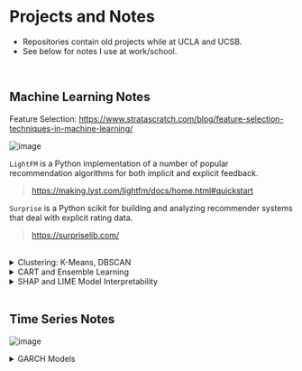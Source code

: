 # Projects and Notes

- Repositories contain old projects while at UCLA and UCSB.
- See below for notes I use at work/school.

<br>

## Machine Learning Notes

Feature Selection: https://www.stratascratch.com/blog/feature-selection-techniques-in-machine-learning/

![image](https://github.com/user-attachments/assets/6c33f351-39d1-4f7f-a06a-923725c028de)

`LightFM` is a Python implementation of a number of popular recommendation algorithms for both implicit and explicit feedback.

> https://making.lyst.com/lightfm/docs/home.html#quickstart

`Surprise` is a Python scikit for building and analyzing recommender systems that deal with explicit rating data.

> https://surpriselib.com/

<br>

<details>
<summary>Clustering: K-Means, DBSCAN</summary>
<br>

### K-Means:

Clustering seeks to find N clusters in a data set and to subsequently identify which data points belong to each cluster. While there are a number of different approaches to clustering, one of the easiest to understand is the k-means algorithm. 

In this algorithm:

1. Pick K random points as cluster centers called centroids.
2. Assign each point to the nearest cluster by calculating its Euclidean distance to each centroid.
3. Find a new cluster center by taking the average of the assigned points.
4. Repeat Step 2 and 3 until none of the cluster assignments change.

![image](https://github.com/user-attachments/assets/de83aac1-a121-4423-93a4-18579cbfddb4)

![image](https://github.com/user-attachments/assets/38c91b7d-24ec-40bd-9401-886ee3405259)

```
## Manually:
# Euclidean Distance Calculator
def dist(a, b, ax=1):
    return np.linalg.norm(a - b, axis=ax)
k = 3 # Number of clusters
C_x = np.random.randint(0, np.max(X)-20, size=k) # random centroids
C_y = np.random.randint(0, np.max(X)-20, size=k) # random centroids
C = np.array(list(zip(C_x, C_y)), dtype=np.float32) # sample data

C_old = np.zeros(C.shape) # store the value of centroids when it updates
clusters = np.zeros(len(X)) # creates Cluster Lables(0, 1, 2)
# Error func. - Distance between new centroids and old centroids
error = dist(C, C_old, None)
while error != 0: # Loop will run till the error becomes zero
    for i in range(len(X)): # Assigning each value to its closest cluster
        distances = dist(X[i], C)
        cluster = np.argmin(distances)
        clusters[i] = cluster
    C_old = deepcopy(C) # Storing the old centroid values
    # Finding the new centroids by taking the average value
    for i in range(k):
        points = [X[j] for j in range(len(X)) if clusters[j] == i]
        C[i] = np.mean(points, axis=0)
    error = dist(C, C_old, None)
```

### DBSCAN:

How DBSCAN works:
1. Groups points that are close together based on density
2. Marks points that are alone in low-density regions as outliers
3. Defines clusters as dense regions separated by regions of lower density 

DBSCAN's advantages:
1. Doesn't require the number of clusters to be specified beforehand
2. Can identify clusters of arbitrary shapes
3. Effective at identifying and removing noise in a data set
4. Robust to noise

<br>

</details>

<details>
<summary>CART and Ensemble Learning</summary>
<br>

### Classification And Regression Tree (CART)

* Trees used for regression and trees used for classification have some similarities - but also some differences, such as the procedure used to determine where to split.

* Some techniques, often called ensemble methods, construct more than one decision tree:
  
  * **Boosted trees:** Incrementally building an ensemble by training each new instance to emphasize the training instances previously mis-modeled. A typical example is AdaBoost. These can be used for regression-type and classification-type problems.
  * **Bagging:** Bootstrap aggregated (or bagged) decision trees, an early ensemble method, builds multiple decision trees by repeatedly resampling training data with replacement, and voting the trees for a consensus prediction.
  * Random forest classifier is a specific type of bootstrap aggregating
  * Rotation forest.


### Limitations of CARTs:

#### Diagnose Variance Problems

* If $\hat{f}$ suffers from **high variance**:
  </br>CV error of $\hat{f}$ > training set error of $\hat{f}$

* $\hat{f}$ is said to overfit the training set. To remedy overfitting: **decrease**
    * model complexity,
    * i.e. decrease max depth, increase min samples per leaf, ...
    * gather more data, ..
 
#### Diagnose Variance Problems

* If $\hat{f}$ suffers from **high bias**:
</br>CV error of $\hat{f} \approx$ training set error of $\hat{f}$ >> desired error.

* $\hat{f}$ is said to underfit the training set. To remedy underfitting: **increase**
    * model complexity
    * i.e. increase max depth, decrease min samples per leaf, ...
    * gather more relevant features


### Ensemble Learning:

* **Bagging:** Bootstrap Aggregation.
  * Base estimator: Decision Tree, Logistic Regression, Neural Net, ...
  * Each estimator is trained on a distinct bootstrap sample of the training set

    ![image](https://github.com/user-attachments/assets/abbb0112-8143-4649-8794-0b57924aa97e)

* **Boosting:** several models are trained sequentially with each model learning from the errors of its predecessors
  * AdaBoost and Gradient Boosting
    
    ![image](https://github.com/user-attachments/assets/6ca714aa-dcec-4947-94a5-220375a57450)


### Examples:

* CART:

  <details>
  <summary><strong>Decision Tree Regressor</strong></summary>
  <br>
  
  **Steps:**

  1. **Data Preparation**
  
  2. **Selecting the Root Node**
      * Choose the best feature: Select the feature that provides the most information gain or best splits the data based on a chosen metric like Gini impurity or entropy.
      * Create the root node: This becomes the starting point of the decision tree.
    
  3. **Splitting the Data**
      * Create child nodes: Based on the chosen feature, split the data into multiple branches representing different possible values of that feature.
      * For each potential split, calculate the information gain or impurity reduction to select the best split point.
    
  4. **Recursive Tree Building:**
      * For each child node, repeat the steps of selecting the best feature and splitting the data further, creating new child nodes until a stopping criterion is met.
     
  5. **Stopping Criteria:**
      * Maximum depth: Limit the number of levels in the tree to prevent overfitting.
      * Minimum sample size: Stop splitting when a node contains too few data points.
      * Pre-defined accuracy threshold: Stop when the model reaches a desired level of accuracy.
    
  6. **Leaf Nodes:**
      * Assign predictions: At the end of each branch (leaf node), assign a prediction based on the majority class label for classification problems or the average value for regression problems. 

  <br>

  **Disadvantages of decision trees:**
  * **Overfitting:** Decision trees can easily overfit to training data, meaning they perform well on the training set but poorly on new data due to complex decision rules.
  * **Sensitivity to data changes:** Small changes in the training data can lead to significantly different decision tree structures.
  * **Greedy approach:** The algorithm chooses the best split at each node locally, which may not lead to the globally optimal decision tree

  </details>

* Boosting:

  <details>
  <summary><strong>Gradient Boosting Regressor</strong></summary>
  <br>

  The model’s strength comes from its additive learning process — while each tree focuses on correcting the remaining errors in the ensemble, the sequential combination creates a powerful predictor that progressively reduces the overall
  prediction error by focusing on the parts of the problem where the model still struggles.

  1. **Initialize Model:** Start with a simple prediction, typically the mean of target values.
  2. **Iterative Learning:** For a set number of iterations, compute the residuals, train a decision tree to predict these residuals, and add the new tree’s predictions (scaled by the learning rate) to the running total.
  3. **Build Trees on Residuals:** Each new tree focuses on the remaining errors from all previous iterations.
  4. **Final Prediction:** Sum up all tree contributions (scaled by the learning rate) and the initial prediction.

  <br>
  
  **Risk of Overfitting:** The use of deeper trees and the sequential building process can cause the model to fit the training data too closely, which may reduce its performance on new data. This requires careful tuning of tree depth, learning rate, and the number of trees.
    
  **Sensitive to Settings:** The effectiveness of Gradient Boosting heavily depends on finding the right combination of learning rate, tree depth, and number of trees, which can be more complex and time-consuming than tuning simpler algorithms.

  ![image](https://github.com/user-attachments/assets/e416e064-838e-44bb-8e09-b0cd36b1bfc6)

  https://medium.com/towards-data-science/gradient-boosting-regressor-explained-a-visual-guide-with-code-examples-c098d1ae425c

  </details>
  
* Bagging:
  
  <details>
  <summary><strong>Random Forest Regressor</strong></summary>
  <br>

  Why Random Forests Work:

  **Variance reduction:** the trees are more independent because of the combination of bootstrap samples and random draws of predictors.
  It is apparent that random forests are a form of bagging, and the averaging over trees can substantially reduce instability that might otherwise result.
  Moreover, by working with a random sample of predictors at each possible split, the fitted values across trees are more independent.
  Consequently, the gains from averaging over a large number of trees (variance reduction) can be more dramatic.

  **Bias reduction:** a very large number of predictors can be considered, and local feature predictors can play a role in tree construction.

  **Cons:** computational complexity, slower performance compared to simpler models, and lack of interpretability

    
  ![image](https://github.com/user-attachments/assets/239845b7-9dce-4df5-9a67-86b0697da2c1)

  
  </details>

  <br>

</details>


<details>
<summary>SHAP and LIME Model Interpretability</summary>
<br>
  
https://medium.com/cmotions/opening-the-black-box-of-machine-learning-models-shap-vs-lime-for-model-explanation-d7bf545ce15f
  
### SHAP: SHapley Additive exPlanations

This method aims to explain the prediction of an instance/observation by computing the contribution of each feature to the prediction. Uses game theory to explain a model by considering each feature as a player. SHAP values are relative to the average predicted value of the sample.

https://shap.readthedocs.io/en/latest/example_notebooks/api_examples/plots/bar.html

Supervised Clustering: How to Use SHAP Values for Better Cluster Analysis:

https://www.aidancooper.co.uk/supervised-clustering-shap-values/#:~:text=Clustering%20the%202D%20Embedding%20of,we%20elect%20to%20use%20DBSCAN.&text=As%20expected%2C%20this%20identifies%20the,discerned%20visually%20(Figure%205)

### LIME: Local Interpretable Model-Agnostic Explanations

Approximates a complex model and transfers it to a local interpretable model. LIME generates a perturbed dataset to fit an explainable model.

https://marcotcr.github.io/lime/tutorials/Tutorial%20-%20continuous%20and%20categorical%20features.html

|  Step  |   Description                                                                       |
|:-------|:------------------------------------------------------------------------------------|
|Let     | Let’s say we want to know why the model predicted that someone earns more than $50K |
|Change  | Change the Example a Little Bit</br> LIME makes small changes to data (increasing age, changing job, or reducing education level).</br> It asks the model, “What happens now? |
|Find Out| Find Out Which Changes Matter</br> If changing job causes the prediction to flip (now the model says they earns less), then job is very important!</br> If changing age doesn’t affect the prediction much, then age is not very important |
|Make    | Make a Simple Explanation</br> LIME builds a small, simple model (like drawing a straight line) to explain what’s happening just around person's case.</br> It tells you which features (age, job, education, etc.) were the most important for this one prediction |
| LIME   | LIME only explains one example at a time (not the whole model).</br> LIME makes fake, small changes to see what affects the decision.</br> LIME creates a simple explanation (even if the original model is very complex).|

![image](https://github.com/user-attachments/assets/535c9217-b17e-48e5-a8ce-d6b7e95b057c)

https://medium.com/towards-data-science/lime-explain-machine-learning-predictions-af8f18189bfe

### Comparison

![image](https://github.com/user-attachments/assets/02449983-b8c3-4296-a71f-d0209d1dbf34)

![image](https://github.com/user-attachments/assets/27a67997-93ad-481c-bf12-28ed5d33036a)

<br>

</details>

<br>
  
## Time Series Notes

![image](https://github.com/user-attachments/assets/56b8612c-711f-4224-a9db-847996f5e3c4)


<details>
<summary>GARCH Models</summary>
<br>
  
![image](https://github.com/user-attachments/assets/4b9d4d2b-03bc-4685-b410-057a1c47f95c)

https://medium.com/@corredaniel1500/forecasting-volatility-deep-dive-into-arch-garch-models-46cd1945872b

</details>

